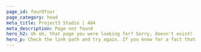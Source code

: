```yaml
---
page_id: fourOfour
page_category: head
meta_title: Project3 Studio | 404
meta_description: Page not found
hero_h2: Uh oh, that page you were looking for? Sorry, doesn't exist!
hero_p: Check the link path and try again. If you know for a fact that the page used to exist, please use the contact form below and let us know something disappeared.
---
```

